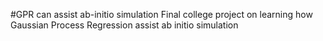 #GPR can assist ab-initio simulation
Final college project on learning how Gaussian Process Regression assist ab initio simulation

